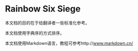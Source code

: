 **Rainbow Six Siege**
=====================

本文档的目的在于给翻译者一些标准化参考。

本文档使用字典序的方式排序。

本文档使用Markdown语言，教程可参考http://www.markdown.cn/ 
